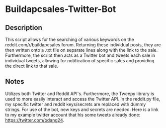 # Buildapcsales-Twitter-Bot

## Description 
This script allows for the searching of various keywords on the reddit.com/r/buildapcsales forum. Returning these individual posts, they are then written onto a .txt file on separate lines along with the link to the sale. Furthermore, the script then acts as a Twitter bot and tweets each sale in individual tweets, allowing for notification of specific sales and providing the direct link to that sale.

## Notes 
Utilizes both Twitter and Reddit API's. Furthermore, the Tweepy library is used to more easily interact and access the Twitter API. In the reddit.py file, my specific twitter and reddit keys/secrets are replaced with dummy strings. For use of the bot, new keys and secrets are needed. Here is a link to my example twitter account that his some tweets already done: https://twitter.com/bdang24.

